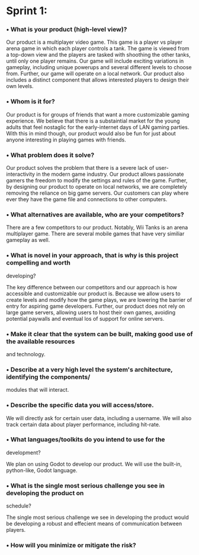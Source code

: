 # Sprint 1:

### • What is your product (high-level view)?

  Our product is a multiplayer video game. This game is a player vs player arena game in which each player controls a tank. The game is viewed from a top-down view and the players are tasked with shoothing the other tanks, until only one player remains. Our game will include exciting variations in gameplay, including unique powerups and several different levels to choose from. Further, our game will operate on a local network. Our product also includes a distinct component that allows interested players to design their own levels.

### • Whom is it for?
  
  Our product is for groups of friends that want a more customizable gaming experience. We believe that there is a substaintial market for the young adults that feel nostaglic for the early-internet days of LAN gaming parties. With this in mind though, our product would also be fun for just about anyone interesting in playing games with friends.

### • What problem does it solve?

  Our product solves the problem that there is a severe lack of user-interactivity in the modern game industry. Our product allows passionate gamers the freedom to modify the settings and rules of the game. Further, by designing our product to operate on local networks, we are completely removing the reliance on big game servers. Our customers can play where ever they have the game file and connections to other computers.

### • What alternatives are available, who are your competitors?

There are a few competitors to our product. Notably, Wii Tanks is an arena multiplayer game. There are several mobile games that have very similiar gameplay as well.

### • What is novel in your approach, that is why is this project compelling and worth
developing? 

The key difference between our competitors and our approach is how accessible and customizable our product is. Because we allow users to create levels and modify how the game plays, we are lowering the barrier of entry for aspiring game developers. Further, our product does not rely on large game servers, allowing users to host their own games, avoiding potential paywalls and eventual los of support for online servers.


### • Make it clear that the system can be built, making good use of the available resources
and technology.

### • Describe at a very high level the system's architecture, identifying the components/
modules that will interact.

### • Describe the specific data you will access/store.

We will directly ask for certain user data, including a username. We will also track certain data about player performance, including hit-rate.

### • What languages/toolkits do you intend to use for the
development? 

We plan on using Godot to develop our product. We will use the built-in, python-like, Godot language. 

### • What is the single most serious challenge you see in developing the product on
schedule?

The single most serious challenge we see in developing the product would be developing a robust and effecient means of communication between players.

### • How will you minimize or mitigate the risk?
